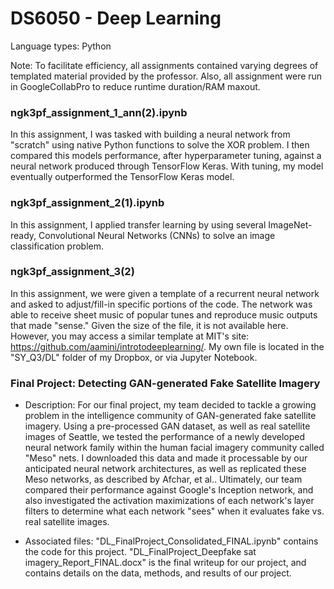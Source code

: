 # DS6050 - Deep Learning

Language types: Python


Note: To facilitate efficiency, all assignments contained varying degrees of templated material provided by the professor. Also, all assignment were run in GoogleCollabPro to reduce runtime duration/RAM maxout.

### ngk3pf_assignment_1_ann(2).ipynb

In this assignment, I was tasked with building a neural network from "scratch" using native Python functions to solve the XOR problem. I then compared this models performance, after hyperparameter tuning, against a neural network produced through TensorFlow Keras. With tuning, my model eventually outperformed the TensorFlow Keras model.

### ngk3pf_assignment_2(1).ipynb

In this assignment, I applied transfer learning by using several ImageNet-ready, Convolutional Neural Networks (CNNs) to solve an image classification problem.

### ngk3pf_assignment_3(2)

In this assignment, we were given a template of a recurrent neural network and asked to adjust/fill-in specific portions of the code. The network was able to receive sheet music of popular tunes and reproduce music outputs that made "sense." Given the size of the file, it is not available here. However, you may access a similar template at MIT's site: https://github.com/aamini/introtodeeplearning/. My own file is located in the "SY_Q3/DL" folder of my Dropbox, or via Jupyter Notebook.

### Final Project: Detecting GAN-generated Fake Satellite Imagery

- Description: For our final project, my team decided to tackle a growing problem in the intelligence community of GAN-generated fake satellite imagery. Using a pre-processed GAN dataset, as well as real satellite images of Seattle, we tested the performance of a newly developed neural network family within the human facial imagery community called "Meso" nets.  I downloaded this data and made it processable by our anticipated neural network architectures, as well as replicated these Meso networks, as described by Afchar, et al.. Ultimately, our team compared their performance against Google's Inception network, and also investigated the activation maximizations of each network's layer filters to determine what each network "sees" when it evaluates fake vs. real satellite images.

- Associated files: "DL_FinalProject_Consolidated_FINAL.ipynb" contains the code for this project. "DL_FinalProject_Deepfake sat imagery_Report_FINAL.docx" is the final writeup for our project, and contains details on the data, methods, and results of our project.
